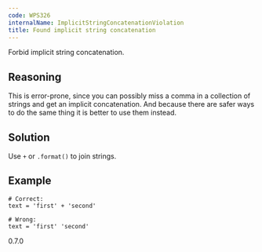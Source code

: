 ```yaml
---
code: WPS326
internalName: ImplicitStringConcatenationViolation
title: Found implicit string concatenation
---
```


Forbid implicit string concatenation.

## Reasoning
This is error-prone, since you can possibly miss a comma in a
collection of strings and get an implicit concatenation. And because
there are safer ways to do the same thing it is better to use them
instead.

## Solution
Use `+` or `.format()` to join strings.

## Example

    # Correct:
    text = 'first' + 'second'
    
    # Wrong:
    text = 'first' 'second'

<div class="versionadded">

0.7.0

</div>
